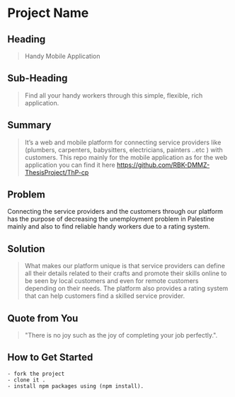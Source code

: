 # Project Name #

<!-- 
> This material was originally posted [here](http://www.quora.com/What-is-Amazons-approach-to-product-development-and-product-management). It is reproduced here for posterities sake.

There is an approach called "working backwards" that is widely used at Amazon. They work backwards from the customer, rather than starting with an idea for a product and trying to bolt customers onto it. While working backwards can be applied to any specific product decision, using this approach is especially important when developing new products or features.

For new initiatives a product manager typically starts by writing an internal press release announcing the finished product. The target audience for the press release is the new/updated product's customers, which can be retail customers or internal users of a tool or technology. Internal press releases are centered around the customer problem, how current solutions (internal or external) fail, and how the new product will blow away existing solutions.

If the benefits listed don't sound very interesting or exciting to customers, then perhaps they're not (and shouldn't be built). Instead, the product manager should keep iterating on the press release until they've come up with benefits that actually sound like benefits. Iterating on a press release is a lot less expensive than iterating on the product itself (and quicker!).

If the press release is more than a page and a half, it is probably too long. Keep it simple. 3-4 sentences for most paragraphs. Cut out the fat. Don't make it into a spec. You can accompany the press release with a FAQ that answers all of the other business or execution questions so the press release can stay focused on what the customer gets. My rule of thumb is that if the press release is hard to write, then the product is probably going to suck. Keep working at it until the outline for each paragraph flows. 

Oh, and I also like to write press-releases in what I call "Oprah-speak" for mainstream consumer products. Imagine you're sitting on Oprah's couch and have just explained the product to her, and then you listen as she explains it to her audience. That's "Oprah-speak", not "Geek-speak".

Once the project moves into development, the press release can be used as a touchstone; a guiding light. The product team can ask themselves, "Are we building what is in the press release?" If they find they're spending time building things that aren't in the press release (overbuilding), they need to ask themselves why. This keeps product development focused on achieving the customer benefits and not building extraneous stuff that takes longer to build, takes resources to maintain, and doesn't provide real customer benefit (at least not enough to warrant inclusion in the press release).
 -->
 
## Heading ##
  <!-- > Name the product in a way the reader (i.e. your target customers) will understand. -->
  >Handy Mobile Application

## Sub-Heading ##
  <!-- > Describe who the market for the product is and what benefit they get. One sentence only underneath the title. -->
  > Find all your handy workers through this simple, flexible, rich application.

## Summary ##
  <!-- > Give a summary of the product and the benefit. Assume the reader will not read anything else so make this paragraph good. -->
  > It’s a web and mobile platform for connecting service providers like (plumbers, carpenters, babysitters, electricians, painters ..etc  ) with customers. This repo mainly for the mobile application as for the web application you can find it here https://github.com/RBK-DMMZ-ThesisProject/ThP-cp 

## Problem ##
  <!-- > Describe the problem your product solves. -->
  >
  Connecting the service providers and the customers through our platform has the purpose of decreasing the unemployment problem in Palestine mainly and also to find reliable handy workers due to a rating system. 

## Solution ##
  <!-- > Describe how your product elegantly solves the problem.. -->
  > What makes our platform unique is that service providers can define all their details related to their crafts and promote their skills online to be seen by local customers and even for remote customers depending on their needs. The platform also provides a rating system that can help customers find a skilled service provider. 

## Quote from You ##
  <!-- > A quote from a spokesperson in your company. -->
  > "There is no joy such as the joy of completing your job perfectly.".

## How to Get Started ##
  <!-- > Describe how easy it is to get started. -->
  >  
    - fork the project
    - clone it .
    - install npm packages using (npm install).